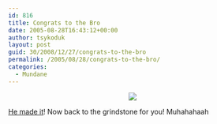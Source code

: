 ```yaml
---
id: 816
title: Congrats to the Bro
date: 2005-08-28T16:43:12+00:00
author: tsykoduk
layout: post
guid: 30/2008/12/27/congrats-to-the-bro
permalink: /2005/08/28/congrats-to-the-bro/
categories:
  - Mundane
---
```

<center><img src="http://photos29.flickr.com/38097317_9ea505013f_o.jpg" /></center>

<p><a href="http://noctrine.blogspot.com/2005/08/what-officially-important-stuff-have-i.html">He made it</a>! Now back to the grindstone for you! Muhahahaah</p>